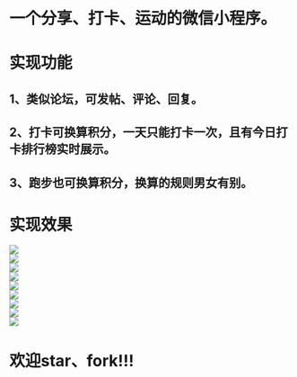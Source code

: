 # 一个分享、打卡、运动的微信小程序。   
# 实现功能    
## 1、类似论坛，可发帖、评论、回复。    
## 2、打卡可换算积分，一天只能打卡一次，且有今日打卡排行榜实时展示。   
## 3、跑步也可换算积分，换算的规则男女有别。   
# 实现效果     
![](https://i.imgur.com/HROakCa.jpg)     
![](https://i.imgur.com/JtbINuy.jpg)     
![](https://i.imgur.com/huWnNXu.jpg)     
![](https://i.imgur.com/hvKAPCi.jpg)     
![](https://i.imgur.com/xcUyMnX.jpg)     
![](https://i.imgur.com/A2ppD0v.jpg)     
![](https://i.imgur.com/TYXFybN.jpg)     
![](https://i.imgur.com/NNazajL.jpg)     
![](https://i.imgur.com/qlOLDji.jpg)      
# 欢迎star、fork!!!
